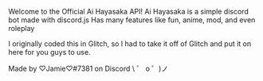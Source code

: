 Welcome to the Official Ai Hayasaka API!
Ai Hayasaka is a simple discord bot made with discord.js Has many features like fun, anime, mod, and even roleplay


I originally coded this in Glitch, so I had to take it off of Glitch and put it on here for you guys to use.

Made by ♡Jamie♡#7381 on Discord
\ ゜ o ゜)ノ
